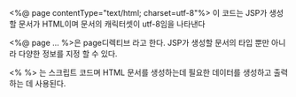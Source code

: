<%@ page contentType="text/html; charset=utf-8"%>
이 코드는 JSP가 생성할 문서가 HTML이며 문서의 캐릭터셋이 utf-8임을 나타낸다


<%@ page ... %>은 page디렉티브 라고 한다.
JSP가 생성할 문서의 타입 뿐만 아니라 다양한 정보를 지정 할 수 있다.

<% %> 는 스크립트 코드며 HTML 문서를 생성하는데 필요한 데이터를 생성하고 출력하는 데 사용된다.

